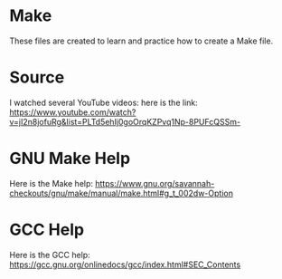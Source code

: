 # Make

These files are created to learn and practice how to create a Make file.

# Source

I watched several YouTube videos: here is the link:
https://www.youtube.com/watch?v=jI2n8jofuRg&list=PLTd5ehIj0goOrqKZPvq1Np-8PUFcQSSm-

# GNU Make Help

Here is the Make help:
https://www.gnu.org/savannah-checkouts/gnu/make/manual/make.html#g_t_002dw-Option

# GCC Help

Here is the GCC help:
https://gcc.gnu.org/onlinedocs/gcc/index.html#SEC_Contents
